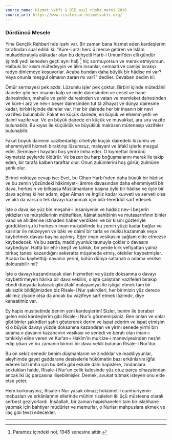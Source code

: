 ```yaml
---
source_name: Hizmet Vakfı & DİB asıl nüsha metni 2016
source_url: https://www.risaleinur.hizmetvakfi.org/
---
```

### Dördüncü Mesele
Yine Gençlik Rehberi’nde izahı var. Bir zaman bana hizmet eden kardeşlerim tarafından sual edildi ki: “Küre-i arzı herc ü merce getiren ve İslâm mukadderatıyla alâkadar olan bu dehşetli Harb-i Umumî’den elli gündür (şimdi yedi seneden geçti aynı hal) [^Hâşiye1] hiç sormuyorsun ve merak etmiyorsun. Halbuki bir kısım mütedeyyin ve âlim insanlar, cemaati ve camiyi bırakıp radyo dinlemeye koşuyorlar. Acaba bundan daha büyük bir hâdise mi var? Veya onunla meşgul olmanın zararı mı var?” dediler. Cevaben dedim ki:

Ömür sermayesi pek azdır. Lüzumlu işler pek çoktur. Birbiri içinde mütedâhil daireler gibi her insanın kalp ve mide dairesinden ve ceset ve hane dairesinden, mahalle ve şehir dairesinden ve vatan ve memleket dairesinden ve küre-i arz ve nev-i beşer dairesinden tut tâ zîhayat ve dünya dairesine kadar, birbiri içinde daireler var. Her bir dairede her bir insanın bir nevi vazifesi bulunabilir. Fakat en küçük dairede, en büyük ve ehemmiyetli ve daimî vazife var. Ve en büyük dairede en küçük ve muvakkat, ara sıra vazife bulunabilir. Bu kıyas ile küçüklük ve büyüklük makûsen mütenasip vazifeler bulunabilir.

Fakat büyük dairenin cazibedarlığı cihetiyle küçük dairedeki lüzumlu ve ehemmiyetli hizmeti bıraktırıp lüzumsuz, malayani ve âfakî işlerle meşgul eder. Sermaye-i hayatını boş yerde imha eder. O kıymettar ömrünü kıymetsiz şeylerde öldürür. Ve bazen bu harp boğuşmalarını merak ile takip eden, bir tarafa kalben taraftar olur. Onun zulümlerini hoş görür, zulmüne şerik olur.

Birinci noktaya cevap ise: Evet, bu Cihan Harbi’nden daha büyük bir hâdise ve bu zemin yüzündeki hâkimiyet-i âmme davasından daha ehemmiyetli bir dava, herkesin ve bilhassa Müslümanların başına öyle bir hâdise ve öyle bir dava açılmış ki her adam, eğer Alman ve İngiliz kadar kuvveti ve serveti olsa ve aklı da varsa o tek davayı kazanmak için bilâ-tereddüt sarf edecek.

İşte o dava ise yüz bin meşahir-i insaniyenin ve hadsiz nev-i beşerin yıldızları ve mürşidlerinin müttefikan, kâinat sahibinin ve mutasarrıfının binler vaad ve ahidlerine istinaden haber verdikleri ve bir kısmı gözleriyle gördükleri şu ki herkesin iman mukabilinde bu zemin yüzü kadar bağlar ve kasırlar ile müzeyyen ve bâki ve daimî bir tarla ve mülkü kazanmak veya kaybetmek davası başına açılmış. Eğer iman vesikasını sağlam elde etmezse kaybedecek. Ve bu asırda, maddiyyunluk taunuyla çoklar o davasını kaybediyor. Hattâ bir ehl-i keşif ve tahkik, bir yerde kırk vefiyattan yalnız birkaç tanesi kazandığını sekeratta müşahede etmiş, ötekiler kaybetmişler. Acaba bu kaybettiği davanın yerini, bütün dünya saltanatı o adama verilse doldurabilir mi?

İşte o davayı kazandıracak olan hizmetleri ve yüzde doksanına o davayı kaybettirmeyen hârika bir dava vekilini, o işte çalıştıran vazifeleri bırakıp ebedî dünyada kalacak gibi âfakî malayaniyat ile iştigal etmek tam bir akılsızlık bildiğimizden biz Risale-i Nur şakirdleri, her birimizin yüz derece aklımız ziyade olsa da ancak bu vazifeye sarf etmek lâzımdır, diye kanaatimiz var.

Ey hapis musibetinde benim yeni kardeşlerim! Sizler, benim ile beraber gelen eski kardeşlerim gibi Risale-i Nur’u görmemişsiniz. Ben onları ve onlar gibi binler şakirdleri şahit göstererek derim ve ispat ederim ve ispat etmişim ki o büyük davayı yüzde doksanına kazandıran ve yirmi senede yirmi bin adama o davanın kazancının vesikası ve senedi ve beratı olan iman-ı tahkikîyi eline veren ve Kur’an-ı Hakîm’in mu’cize-i maneviyesinden neş’et edip çıkan ve bu zamanın birinci bir dava vekili bulunan Risale-i Nur’dur.

Bu on sekiz senedir benim düşmanlarım ve zındıklar ve maddiyyunlar, aleyhimde gayet gaddarane desiselerle hükûmetin bazı erkânlarını iğfal ederek bizi imha için bu defa gibi eskide dahi hapislere, zindanlara soktukları halde, Risale-i Nur’un çelik kalesinde yüz otuz parça cihazatından ancak iki üç parçasına ilişebilmişler. Demek, avukat tutmak isteyen onu elde etse yeter.

Hem korkmayınız, Risale-i Nur yasak olmaz; hükûmet-i cumhuriyenin mebusları ve erkânlarının ellerinde mühim risaleleri iki üçü müstesna olarak serbest geziyorlardı. İnşâallah, bir zaman hapishaneleri tam bir ıslahhane yapmak için bahtiyar müdürler ve memurlar, o Nurları mahpuslara ekmek ve ilaç gibi tevzi edecekler.

***

[^Hâşiye1]: Parantez içindeki not, 1946 senesine aittir.

